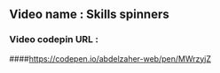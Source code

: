 ## Video name : Skills spinners

### Video codepin URL : 
####https://codepen.io/abdelzaher-web/pen/MWrzyjZ
